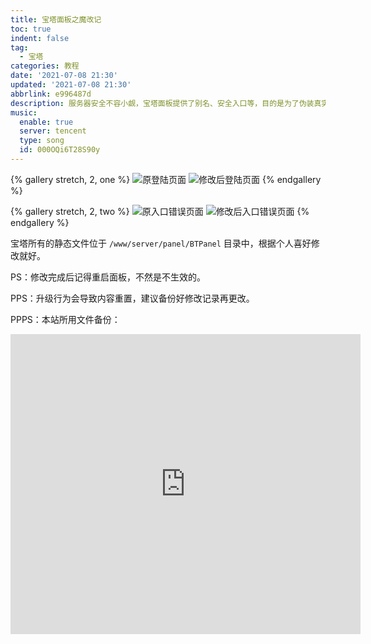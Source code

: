 ```yaml
---
title: 宝塔面板之魔改记
toc: true
indent: false
tag:
  - 宝塔
categories: 教程
date: '2021-07-08 21:30'
updated: '2021-07-08 21:30'
abbrlink: e996487d
description: 服务器安全不容小觑，宝塔面板提供了别名、安全入口等，目的是为了伪装真实的内容，不过默认输出的错误信息不也是一种暴漏，既然要伪装那就魔改到底。
music:
  enable: true
  server: tencent
  type: song
  id: 000OQi6T28S90y
---
```


{% gallery stretch, 2, one %}
![原登陆页面](../../img/article/宝塔面板的相关调教/image-20210708160532147.png)
![修改后登陆页面](../../img/article/宝塔面板的相关调教/image-20210708161438899.png)
{% endgallery %}

{% gallery stretch, 2, two %}
![原入口错误页面](../../img/article/宝塔面板的相关调教/image-20210708160555869.png)
![修改后入口错误页面](../../img/article/宝塔面板的相关调教/image-20210708160453334.png)
{% endgallery %}


宝塔所有的静态文件位于 `/www/server/panel/BTPanel` 目录中，根据个人喜好修改就好。

PS：修改完成后记得重启面板，不然是不生效的。

PPS：升级行为会导致内容重置，建议备份好修改记录再更改。

PPPS：本站所用文件备份：

<p style="text-align: center;">
<iframe width="560" height="480" class="embed-show" src="https://adc.ink/#fileView&path=https%3A%2F%2Fadc.ink%2F%3Fexplorer%2Fshare%2Ffile%26hash%3D8fc3pc_Fe6gVYA_lQ4pL2ea9_tIMjBm4-ZS_jIWMwoewi4eQbGpnXpQ%26name%3DBTPanel.tar.gz%26size%3D4616686%26createTime%3D1625996119" allowtransparency="true" allowfullscreen="true" webkitallowfullscreen="true" mozallowfullscreen="true" frameborder="0" scrolling="no"></iframe>
</p>